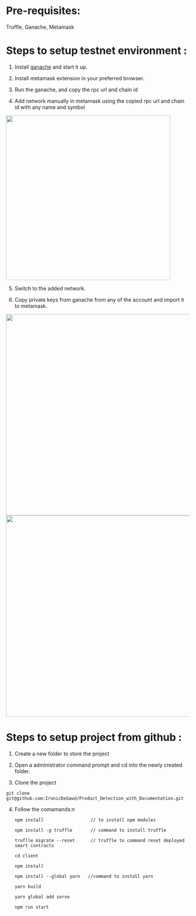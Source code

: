# Pre-requisites:
 Truffle,
 Ganache,
 Metamask
 

# Steps to setup testnet environment :
 
 1. Install [ganache](https://trufflesuite.com/ganache/) and start it up.
 2. Install metamask extension in your preferred browser.

 3. Run the ganache, and copy the rpc url and chain id

 4. Add network manually in metamask using the copied rpc url and chain id with any name and symbol
  
   <img src="https://i.imgur.com/r06xxjK.png" width="450">

 5. Switch to the added network.
 
 6. Copy private keys from ganache from any of the account and import it to metamask.
   
   <img src="https://i.imgur.com/HM345ms.gif" width="550">
   
   <img src="https://i.imgur.com/28plGPk.gif" width="550">


# Steps to setup project from github :

1. Create a new folder to store the project

2. Open a administrator command prompt and cd into the newly created folder.

3. Clone the project

 ```
 git clone git@github.com:IronicDeGawd/Product_Detection_with_Documentation.git
 ```

4. Follow the comamands:n
   
   ```
   npm install                  // to install npm modules
   
   npm install -g truffle       // command to install truffle
   
   truflle migrate --reset      // truffle to command reset deployed smart contracts
  
   cd client     
   
   npm install
   
   npm install --global yarn   //command to install yarn
   
   yarn build
   
   yarn global add serve
   
   npm run start
   ```
   
   
   
   
